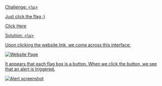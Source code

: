 <u>Challenge:  <\u>

Just click the flag :)

[Click Here](https://lucky-flag.chall.lac.tf/)

<u>Solution:  <\u>

Upon clicking the website link, we come across this interface:

![Website Page](https://github.com/user-attachments/assets/96c6404f-4bfe-4ba7-9202-68c90f367e2b)

It appears that each flag box is a button. When we click the button, we see that an alert is triggered.

![Alert screenshot](https://github.com/user-attachments/assets/0dd351d4-abb7-486f-8360-bd74042ef41b)
